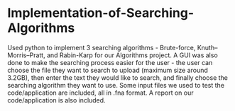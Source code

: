 # Implementation-of-Searching-Algorithms
Used python to implement 3 searching algorithms - Brute-force, Knuth–Morris–Pratt, and Rabin-Karp for our Algorithms project. A GUI was also done to make the searching process easier for the user - the user can choose the file they want to search to upload (maximum size around 3.2GB), then enter the text they would like to search, and finally choose the searching algorithm they want to use. Some input files we used to test the code/application are included, all in .fna format.
A report on our code/application is also included.

